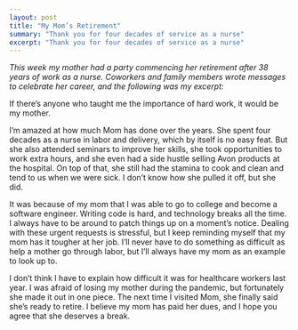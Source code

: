 ```yaml
---
layout: post
title: "My Mom’s Retirement"
summary: "Thank you for four decades of service as a nurse"
excerpt: "Thank you for four decades of service as a nurse"
---
```


_This week my mother had a party commencing her retirement after 38 years of work as a nurse. Coworkers and family members wrote messages to celebrate her career, and the following was my excerpt:_

If there’s anyone who taught me the importance of hard work, it would be my mother.

I’m amazed at how much Mom has done over the years. She spent four decades as a nurse in labor and delivery, which by itself is no easy feat. But she also attended seminars to improve her skills, she took opportunities to work extra hours, and she even had a side hustle selling Avon products at the hospital. On top of that, she still had the stamina to cook and clean and tend to us when we were sick. I don’t know how she pulled it off, but she did.

It was because of my mom that I was able to go to college and become a software engineer. Writing code is hard, and technology breaks all the time. I always have to be around to patch things up on a moment’s notice. Dealing with these urgent requests is stressful, but I keep reminding myself that my mom has it tougher at her job. I’ll never have to do something as difficult as help a mother go through labor, but I’ll always have my mom as an example to look up to.

I don’t think I have to explain how difficult it was for healthcare workers last year. I was afraid of losing my mother during the pandemic, but fortunately she made it out in one piece. The next time I visited Mom, she finally said she’s ready to retire. I believe my mom has paid her dues, and I hope you agree that she deserves a break.
